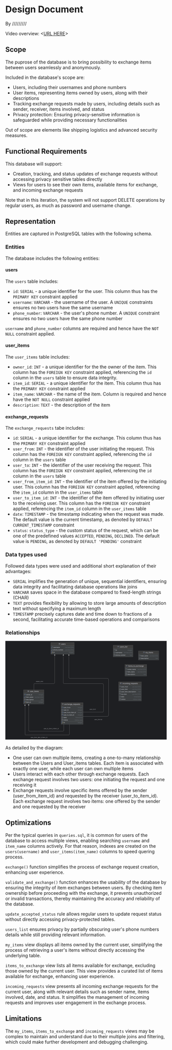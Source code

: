 # Design Document

By /////////

Video overview: <[URL HERE](https://youtu.be/66BzMgtPCTA )>

## Scope

The puprose of the database is to bring possibility to exchange items between users seamlessly and anonymously. 

Included in the database's scope are:

* Users, including their usernames and phone numbers
* User items, representing items owned by users, along with their descriptions
* Tracking exchange requests made by users, including details such as sender, receiver, items involved, and status
* Privacy protection: Ensuring privacy-sensitive information is safeguarded while providing necessary functionalities

Out of scope are elements like shipping logistics and advanced security measures.

## Functional Requirements

This database will support:

* Creation, tracking, and status updates of exchange requests without accessing privacy sensitive tables directly
* Views for users to see their own items, available items for exchange, and incoming exchange requests

Note that in this iteration, the system will not support DELETE operations by regular users, as much as password and username change.

## Representation

Entities are captured in PostgreSQL tables with the following schema.

### Entities

The database includes the following entities:

#### users

The `users` table includes:

* `id`: `SERIAL` - a unique identifier for the user. This column thus has the `PRIMARY KEY` constraint applied    
* `username`: `VARCHAR` - the username of the user. A `UNIQUE` constraints ensures no two users have the same username
* `phone_number`: `VARCHAR` - the user's phone number. A `UNIQUE` constraint ensures no two users have the same phone number

`username` and `phone_number` columns are required and hence have the `NOT NULL` constraint applied.

#### user_items

The `user_items` table includes:

* `owner_id`: `INT` - a unique identifier for the the owner of the item. This column has the `FOREIGN KEY` constraint applied, referencing the `id` column in the `users` table to ensure data integrity.
* `item_id`: `SERIAL` - a unique identifier for the item. This column thus has the `PRIMARY KEY` constraint applied 
* `item_name`: `VARCHAR` - the name of the item. Column is required and hence have the `NOT NULL` constraint applied
* `description`: `TEXT` - the description of the item

#### exchange_requests

The `exchange_requests` tabe includes:

* `id`: `SERIAL` - a unique identifier for the exchange. This column thus has the `PRIMARY KEY` constraint applied 
* `user_from`: `INT` - the identifier of the user initiating the request. This column has the `FOREIGN KEY` constraint applied, referencing the `id` column in the `users` table
* `user_to`: `INT` - the identifier of the user receiving the request. This column has the `FOREIGN KEY` constraint applied, referencing the `id` column in the `users` table
* `user_from_item_id`: `INT` - the identifier of the item offered by the initiating user. This column has the `FOREIGN KEY` constraint applied, referencing the `item_id` column in the `user_items` table
* `user_to_item_id`: `INT` - the identifier of the item offered by initiating user to the receiving user. This column has the `FOREIGN KEY` constraint applied, referencing the `item_id` column in the `user_items` table
* `date`: `TIMESTAMP` - the timestamp indicating when the request was made. The default value is the current timestamp, as denoted by `DEFAULT CURRENT_TIMESTAMP` constraint
* `status`: `status_type` - the custom status of the request, which can be one of the predefined values `ACCEPTED`, `PENDING`, `DECLINED`. The default value is `PENDING`, as denoted by `DEFAULT 'PENDING'` constraint

### Data types used 

Followed data types were used and additional short explanation of their advantages:

* `SERIAL` implifies the generation of unique, sequential identifiers, ensuring data integrity and facilitating database operations like joins
* `VARCHAR` saves space in the database compared to fixed-length strings (CHAR)
* `TEXT` provides flexibility by allowing to store large amounts of description text without specifying a maximum length
* `TIMESTAMP` precisely captures date and time down to fractions of a second, facilitating accurate time-based operations and comparisons

### Relationships

![ER Diagram](diagram.png)

As detailed by the diagram:

* One user can own multiple items, creating a one-to-many relationship between the Users and User_items tables. Each item is associated with exactly one user, while each user can own multiple items
* Users interact with each other through exchange requests. Each exchange request involves two users: one initiating the request and one receiving it
* Exchange requests involve specific items offered by the sender (user_from_item_id) and requested by the receiver (user_to_item_id). Each exchange request involves two items: one offered by the sender and one requested by the receiver

## Optimizations

Per the typical queries in `queries.sql`, it is common for users of the database to access multiple views, enabling searching `username` and `item_name` columns actively. For that reason, indexes are created on the `users(username)` and `user_items(item_name)` columns to speed quering process.

`exchange()` function simplifies the process of exchange request creation, enhancing user experience.

`validate_and_exchange()` function enhances the usability of the database by ensuring the integrity of item exchanges between users. By checking item ownership before proceeding with the exchange, it prevents unauthorized or invalid transactions, thereby maintaining the accuracy and reliability of the database.

`update_accepted_status` rule allows regular users to update request status without directly accessing privacy-protected tables.

`users_list` ensures privacy by partially obscuring user's phone numbers details while still providing relevant information.

`my_items` view displays all items owned by the current user, simplifying the process of retrieving a user's items without directly accessing the underlying table.

`items_to_exchange` view lists all items available for exchange, excluding those owned by the current user. This view provides a curated list of items available for exchange, enhancing user experience.

`incoming_requests` view presents all incoming exchange requests for the current user, along with relevant details such as sender name, items involved, date, and status. It simplifies the management of incoming requests and improves user engagement in the exchange process.

## Limitations

The `my_items`, `items_to_exchange` and `incoming_requests` views may be complex to maintain and understand due to their multiple joins and filtering, which could make further development and debugging challenging.
